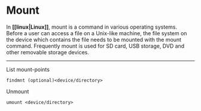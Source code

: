# Mount
In **[[linux|Linux]]**, mount is a command in various operating systems. Before a user can access a file on a Unix-like machine, the file system on the device which contains the file needs to be mounted with the mount command. Frequently mount is used for SD card, USB storage, DVD and other removable storage devices. 

---
List mount-points
```
findmnt (optional)<device/directory>
```

Unmount
```
umount <device/directory>
```

